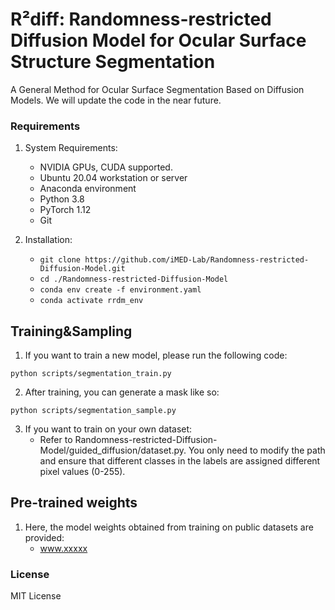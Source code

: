 # R²diff: Randomness-restricted Diffusion Model for Ocular Surface Structure Segmentation

A General Method for Ocular Surface Segmentation Based on Diffusion Models. We will update the code in the near future.

### Requirements

1. System Requirements:
	- NVIDIA GPUs, CUDA supported.
	- Ubuntu 20.04 workstation or server
	- Anaconda environment
	- Python 3.8
	- PyTorch 1.12 
	- Git

2. Installation:
   - `git clone https://github.com/iMED-Lab/Randomness-restricted-Diffusion-Model.git`
   - `cd ./Randomness-restricted-Diffusion-Model`
   - `conda env create -f environment.yaml`
   - `conda activate rrdm_env`

## Training&Sampling
1. If you want to train a new model, please run the following code:
```
python scripts/segmentation_train.py
```
2. After training, you can generate a mask like so:
```
python scripts/segmentation_sample.py
```

3. If you want to train on your own dataset:
	- Refer to Randomness-restricted-Diffusion-Model/guided_diffusion/dataset.py. You only need to modify the path and ensure that different classes in the labels are assigned different pixel values (0-255).

## Pre-trained weights 
1. Here, the model weights obtained from training on public datasets are provided:
	- www.xxxxx
### License
MIT License
